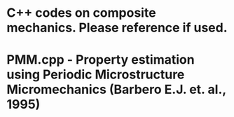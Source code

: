 # C++ codes on composite mechanics. Please reference if used.
# PMM.cpp - Property estimation using Periodic Microstructure Micromechanics (Barbero E.J. et. al., 1995)
